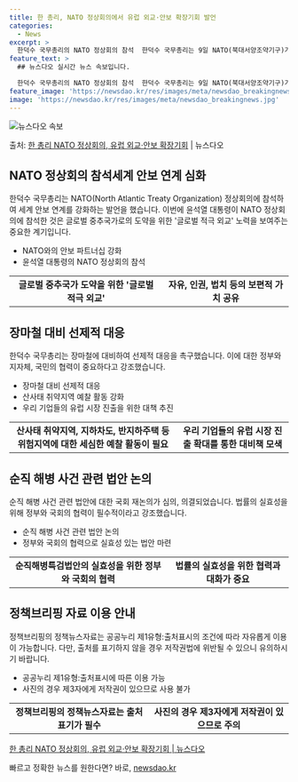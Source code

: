 ```yaml
---
title: 한 총리, NATO 정상회의에서 유럽 외교·안보 확장기회 발언
categories:
  - News
excerpt: >
  한덕수 국무총리의 NATO 정상회의 참석  한덕수 국무총리는 9일 NATO(북대서양조약기구)가 우리 외교와 …
feature_text: >
  ## 뉴스다오 실시간 뉴스 속보입니다.

  한덕수 국무총리의 NATO 정상회의 참석  한덕수 국무총리는 9일 NATO(북대서양조약기구)가 우리 외교와 …
feature_image: 'https://newsdao.kr/res/images/meta/newsdao_breakingnews.jpg'
image: 'https://newsdao.kr/res/images/meta/newsdao_breakingnews.jpg'
---
```


![뉴스다오 속보](https://newsdao.kr/res/images/meta/newsdao_breakingnews.jpg)

<p>출처: <a href="https://newsdao.kr/4692" rel="dofollow">한 총리 NATO 정상회의, 유럽 외교·안보 확장기회</a> | 뉴스다오</p>

<h2 data-ke-size="size26">NATO 정상회의 참석세계 안보 연계 심화</h2>
<p data-ke-size="size16">한덕수 국무총리는 NATO(North Atlantic Treaty Organization) 정상회의에 참석하여 세계 안보 연계를 강화하는 발언을 했습니다. 이번에 윤석열 대통령이 NATO 정상회의에 참석한 것은 글로벌 중추국가로의 도약을 위한 '글로벌 적극 외교' 노력을 보여주는 중요한 계기입니다.</p>
<ul>
    <li>NATO와의 안보 파트너십 강화</li>
    <li>윤석열 대통령의 NATO 정상회의 참석</li>
</ul>
<table>
  <tr>
    <td style="text-align: center; height: 17px;"><b>글로벌 중추국가 도약을 위한 '글로벌 적극 외교'</b></td>
    <td style="text-align: center; height: 17px;"><b>자유, 인권, 법치 등의 보편적 가치 공유</b></td>
  </tr>
</table>


<h2 data-ke-size="size26">장마철 대비 선제적 대응</h2>
<p data-ke-size="size16">한덕수 국무총리는 장마철에 대비하여 선제적 대응을 촉구했습니다. 이에 대한 정부와 지자체, 국민의 협력이 중요하다고 강조했습니다.</p>
<ul>
    <li>장마철 대비 선제적 대응</li>
    <li>산사태 취약지역 예찰 활동 강화</li>
    <li>우리 기업들의 유럽 시장 진출을 위한 대책 추진</li>
</ul>
<table>
  <tr>
    <td style="text-align: center; height: 17px;"><b>산사태 취약지역, 지하차도, 반지하주택 등 위험지역에 대한 세심한 예찰 활동이 필요</b></td>
    <td style="text-align: center; height: 17px;"><b>우리 기업들의 유럽 시장 진출 확대를 통한 대비책 모색</b></td>
  </tr>
</table>


<h2 data-ke-size="size26">순직 해병 사건 관련 법안 논의</h2>
<p data-ke-size="size16">순직 해병 사건 관련 법안에 대한 국회 재논의가 심의, 의결되었습니다. 법률의 실효성을 위해 정부와 국회의 협력이 필수적이라고 강조했습니다.</p>
<ul>
    <li>순직 해병 사건 관련 법안 논의</li>
    <li>정부와 국회의 협력으로 실효성 있는 법안 마련</li>
</ul>
<table>
  <tr>
    <td style="text-align: center; height: 17px;"><b>순직해병특검법안의 실효성을 위한 정부와 국회의 협력</b></td>
    <td style="text-align: center; height: 17px;"><b>법률의 실효성을 위한 협력과 대화가 중요</b></td>
  </tr>
</table>


<h2 data-ke-size="size26">정책브리핑 자료 이용 안내</h2>
<p data-ke-size="size16">정책브리핑의 정책뉴스자료는 공공누리 제1유형:출처표시의 조건에 따라 자유롭게 이용이 가능합니다. 다만, 출처를 표기하지 않을 경우 저작권법에 위반될 수 있으니 유의하시기 바랍니다.</p>
<ul>
    <li>공공누리 제1유형:출처표시에 따른 이용 가능</li>
    <li>사진의 경우 제3자에게 저작권이 있으므로 사용 불가</li>
</ul>
<table>
  <tr>
    <td style="text-align: center; height: 17px;"><b>정책브리핑의 정책뉴스자료는 출처 표기가 필수</b></td>
    <td style="text-align: center; height: 17px;"><b>사진의 경우 제3자에게 저작권이 있으므로 주의</b></td>
  </tr>
</table>

<p data-ke-size="size16"><a href="https://newsdao.kr/4692">한 총리 NATO 정상회의, 유럽 외교·안보 확장기회 | 뉴스다오</a></p> 

빠르고 정확한 뉴스를 원한다면? 바로, <a href="https://newsdao.kr" rel="dofollow">newsdao.kr</a>


